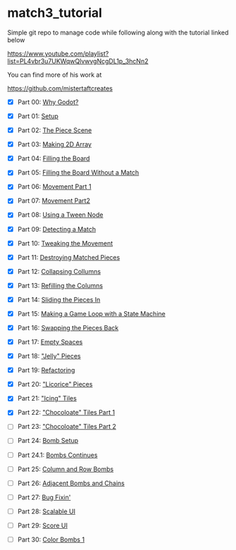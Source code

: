 # match3_tutorial
Simple git repo to manage code while following along with the tutorial linked below

https://www.youtube.com/playlist?list=PL4vbr3u7UKWqwQlvwvgNcgDL1p_3hcNn2

You can find more of his work at

https://github.com/mistertaftcreates

- [x] Part 00: [Why Godot?](https://www.youtube.com/watch?v=YhykrMFHOV4&list=PL4vbr3u7UKWqwQlvwvgNcgDL1p_3hcNn2&index=1)
- [x] Part 01: [Setup](https://www.youtube.com/watch?v=RO5pXiN6UnI&list=PL4vbr3u7UKWqwQlvwvgNcgDL1p_3hcNn2&index=2)
- [x] Part 02: [The Piece Scene](https://www.youtube.com/watch?v=RO5pXiN6UnI&list=PL4vbr3u7UKWqwQlvwvgNcgDL1p_3hcNn2&index=3)
- [x] Part 03: [Making 2D Array](https://www.youtube.com/watch?v=RO5pXiN6UnI&list=PL4vbr3u7UKWqwQlvwvgNcgDL1p_3hcNn2&index=4)
- [x] Part 04: [Filling the Board](https://www.youtube.com/watch?v=RO5pXiN6UnI&list=PL4vbr3u7UKWqwQlvwvgNcgDL1p_3hcNn2&index=5)
- [x] Part 05: [Filling the Board Without a Match](https://www.youtube.com/watch?v=RO5pXiN6UnI&list=PL4vbr3u7UKWqwQlvwvgNcgDL1p_3hcNn2&index=6)
- [x] Part 06: [Movement Part 1](https://www.youtube.com/watch?v=RO5pXiN6UnI&list=PL4vbr3u7UKWqwQlvwvgNcgDL1p_3hcNn2&index=7)
- [x] Part 07: [Movement Part2](https://www.youtube.com/watch?v=RO5pXiN6UnI&list=PL4vbr3u7UKWqwQlvwvgNcgDL1p_3hcNn2&index=8)
- [x] Part 08: [Using a Tween Node](https://www.youtube.com/watch?v=RO5pXiN6UnI&list=PL4vbr3u7UKWqwQlvwvgNcgDL1p_3hcNn2&index=9)
- [x] Part 09: [Detecting a Match](https://www.youtube.com/watch?v=MtAsYUJnfQU&list=PL4vbr3u7UKWqwQlvwvgNcgDL1p_3hcNn2&index=10)
- [x] Part 10: [Tweaking the Movement](https://www.youtube.com/watch?v=RO5pXiN6UnI&list=PL4vbr3u7UKWqwQlvwvgNcgDL1p_3hcNn2&index=11)
- [x] Part 11: [Destroying Matched Pieces](https://www.youtube.com/watch?v=RO5pXiN6UnI&list=PL4vbr3u7UKWqwQlvwvgNcgDL1p_3hcNn2&index=12)
- [x] Part 12: [Collapsing Collumns](https://www.youtube.com/watch?v=RO5pXiN6UnI&list=PL4vbr3u7UKWqwQlvwvgNcgDL1p_3hcNn2&index=13)
- [x] Part 13: [Refilling the Columns](https://www.youtube.com/watch?v=RO5pXiN6UnI&list=PL4vbr3u7UKWqwQlvwvgNcgDL1p_3hcNn2&index=14)
- [x] Part 14: [Sliding the Pieces In](https://www.youtube.com/watch?v=RO5pXiN6UnI&list=PL4vbr3u7UKWqwQlvwvgNcgDL1p_3hcNn2&index=15)
- [x] Part 15: [Making a Game Loop with a State Machine](https://www.youtube.com/watch?v=RO5pXiN6UnI&list=PL4vbr3u7UKWqwQlvwvgNcgDL1p_3hcNn2&index=16)
- [x] Part 16: [Swapping the Pieces Back](https://www.youtube.com/watch?v=RO5pXiN6UnI&list=PL4vbr3u7UKWqwQlvwvgNcgDL1p_3hcNn2&index=17)
- [x] Part 17: [Empty Spaces](https://www.youtube.com/watch?v=RO5pXiN6UnI&list=PL4vbr3u7UKWqwQlvwvgNcgDL1p_3hcNn2&index=18)
- [x] Part 18: ["Jelly" Pieces](https://www.youtube.com/watch?v=RO5pXiN6UnI&list=PL4vbr3u7UKWqwQlvwvgNcgDL1p_3hcNn2&index=19)
- [x] Part 19: [Refactoring](https://www.youtube.com/watch?v=RO5pXiN6UnI&list=PL4vbr3u7UKWqwQlvwvgNcgDL1p_3hcNn2&index=20)
- [x] Part 20: ["Licorice" Pieces](https://www.youtube.com/watch?v=RO5pXiN6UnI&list=PL4vbr3u7UKWqwQlvwvgNcgDL1p_3hcNn2&index=21)
- [x] Part 21: ["Icing" Tiles](https://www.youtube.com/watch?v=RO5pXiN6UnI&list=PL4vbr3u7UKWqwQlvwvgNcgDL1p_3hcNn2&index=22)
- [x] Part 22: ["Chocoloate" Tiles Part 1](https://www.youtube.com/watch?v=RO5pXiN6UnI&list=PL4vbr3u7UKWqwQlvwvgNcgDL1p_3hcNn2&index=23)
- [ ] Part 23: ["Chocoloate" Tiles Part 2](https://www.youtube.com/watch?v=RO5pXiN6UnI&list=PL4vbr3u7UKWqwQlvwvgNcgDL1p_3hcNn2&index=24)
- [ ] Part 24: [Bomb Setup](https://www.youtube.com/watch?v=RO5pXiN6UnI&list=PL4vbr3u7UKWqwQlvwvgNcgDL1p_3hcNn2&index=25)
- [ ] Part 24.1: [Bombs Continues](https://www.youtube.com/watch?v=RO5pXiN6UnI&list=PL4vbr3u7UKWqwQlvwvgNcgDL1p_3hcNn2&index=26)
- [ ] Part 25: [Column and Row Bombs](https://www.youtube.com/watch?v=RO5pXiN6UnI&list=PL4vbr3u7UKWqwQlvwvgNcgDL1p_3hcNn2&index=27)
- [ ] Part 26: [Adjacent Bombs and Chains](https://www.youtube.com/watch?v=RO5pXiN6UnI&list=PL4vbr3u7UKWqwQlvwvgNcgDL1p_3hcNn2&index=28)
- [ ] Part 27: [Bug Fixin'](https://www.youtube.com/watch?v=RO5pXiN6UnI&list=PL4vbr3u7UKWqwQlvwvgNcgDL1p_3hcNn2&index=29)
- [ ] Part 28: [Scalable UI](https://www.youtube.com/watch?v=RO5pXiN6UnI&list=PL4vbr3u7UKWqwQlvwvgNcgDL1p_3hcNn2&index=30)
- [ ] Part 29: [Score UI](https://www.youtube.com/watch?v=RO5pXiN6UnI&list=PL4vbr3u7UKWqwQlvwvgNcgDL1p_3hcNn2&index=31)
- [ ] Part 30: [Color Bombs 1](https://www.youtube.com/watch?v=RO5pXiN6UnI&list=PL4vbr3u7UKWqwQlvwvgNcgDL1p_3hcNn2&index=32)

